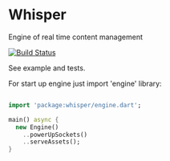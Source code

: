 Whisper
================
Engine of real time content management

[![Build Status](https://travis-ci.org/Rasarts/Whisper.svg?branch=master)](https://travis-ci.org/Rasarts/Whisper)

See example and tests.

For start up engine just import 'engine' library:

```dart

import 'package:whisper/engine.dart';

main() async {
  new Engine()
    ..powerUpSockets()
    ..serveAssets();
}

```